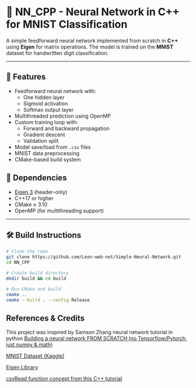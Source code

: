 # 🧠 NN_CPP - Neural Network in C++ for MNIST Classification

A simple feedforward neural network implemented from scratch in **C++** using **Eigen** for matrix operations. The model is trained on the **MNIST** dataset for handwritten digit classification.

---

## 🚀 Features

- Feedforward neural network with:
  - One hidden layer
  - Sigmoid activation
  - Softmax output layer
- Multithreaded prediction using OpenMP
- Custom training loop with:
  - Forward and backward propagation
  - Gradient descent
  - Validation split
- Model save/load from `.csv` files
- MNIST data preprocessing
- CMake-based build system

## 🔧 Dependencies

- [Eigen 3](https://eigen.tuxfamily.org) (header-only)
- C++17 or higher
- CMake ≥ 3.10
- OpenMP (for multithreading support)

---

## 🛠️ Build Instructions

```bash
# Clone the repo
git clone https://github.com/Leon-web-net/Simple-Neural-Network.git
cd NN_CPP

# Create build directory
mkdir build && cd build

# Run CMake and build
cmake ..
cmake --build . --config Release
```

## References & Credits

This project was inspired by Samson Zhang neural network tutorial in python
[Building a neural network FROM SCRATCH (no Tensorflow/Pytorch, just numpy & math)](https://youtu.be/w8yWXqWQYmU?si=z3q99MKA7Ig4fPc1)

[MNIST Dataset (Kaggle)](https://www.kaggle.com/competitions/digit-recognizer/overview)

[Eigen Library](https://eigen.tuxfamily.org/index.php?title=Main_Page)

[csvRead function concept from this C++ tutorial ](https://youtu.be/m118or4f0FE?si=Jhx_WEh-DisEJbiH)
